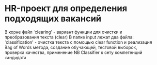 # HR-проект для определения подходящих вакансий 
В корне файл 'clearing' - вариант функции для очистки и преобразования текста  (clear)
В папке input лежат два файла:
'classification' - очистка текста с помощью clear function и реализация Bag of Words метода, создание обучающей, тестовой выборок, проверка качества, применение NB Classifier к сету компетенций кандидата
